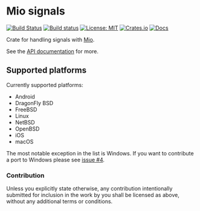 # Mio signals

[![Build Status](https://travis-ci.org/Thomasdezeeuw/mio-signals.svg?branch=master)](https://travis-ci.org/Thomasdezeeuw/mio-signals)
[![Build status](https://api.cirrus-ci.com/github/Thomasdezeeuw/mio-signals.svg)](https://cirrus-ci.com/github/Thomasdezeeuw/mio-signals)
[![License: MIT](https://img.shields.io/badge/license-MIT-blue.svg)](https://opensource.org/licenses/MIT)
[![Crates.io](https://img.shields.io/crates/v/mio-signals.svg)](https://crates.io/crates/mio-signals)
[![Docs](https://docs.rs/mio-signals/badge.svg)](https://docs.rs/mio-signals)

Crate for handling signals with [Mio].

See the [API documentation] for more.

[Mio]: https://crates.io/crates/mio
[API documentation]: https://docs.rs/mio-signals


## Supported platforms

Currently supported platforms:

* Android
* DragonFly BSD
* FreeBSD
* Linux
* NetBSD
* OpenBSD
* iOS
* macOS

The most notable exception in the list is Windows. If you want to contribute a
port to Windows please see [issue #4].

[issue #4]: https://github.com/Thomasdezeeuw/mio-signals/issues/4


### Contribution

Unless you explicitly state otherwise, any contribution intentionally submitted
for inclusion in the work by you shall be licensed as above, without any
additional terms or conditions.
